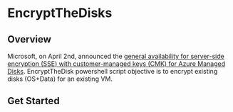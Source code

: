 # EncryptTheDisks
## Overview
Microsoft, on April 2nd, announced the [general availability for server-side encryption (SSE) with customer-managed keys (CMK) for Azure Managed Disks](<https://docs.microsoft.com/en-us/azure/virtual-machines/linux/disk-encryption>). EncryptTheDisk powershell script objective is to encrypt existing disks (OS+Data) for an existing VM.

## Get Started
